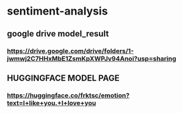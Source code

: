 # sentiment-analysis


## google drive model_result 
### https://drive.google.com/drive/folders/1-jwmwj2C7HHxMbE1ZsmKpXWPJv94Anoi?usp=sharing

## HUGGINGFACE MODEL PAGE
### https://huggingface.co/frktsc/emotion?text=I+like+you.+I+love+you